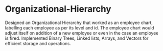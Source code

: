 # Organizational-Hierarchy

Designed an Organizational Hierarchy that worked as an employee chart, labelling each employee as per its level and id. The employee chart would adjust itself on addition of a new employee or even in the case an employee is fired. Implemented Binary Trees, Linked lists, Arrays, and Vectors for efficient storage and operations.
